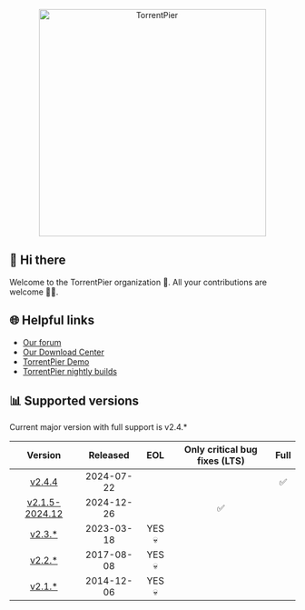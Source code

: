<p align="center"><a href="https://torrentpier.com"><img src="https://torrentpier.com/styles/default/xenforo/bull-logo.svg" width="400px" alt="TorrentPier" /></a></p>

## 👋 Hi there

Welcome to the TorrentPier organization 🐂. All your contributions are welcome 👨‍💻.

## 🌐 Helpful links

- [Our forum](https://torrentpier.com/)
- [Our Download Center](https://get-torrentpier.duckdns.org/)
- [TorrentPier Demo](https://torrentpier.duckdns.org/)
- [TorrentPier nightly builds](https://nightly.link/torrentpier/torrentpier/workflows/ci/master/TorrentPier)

## 📊 Supported versions

Current major version with full support is v2.4.*

|                                                 Version                                                  |  Released  |  EOL   | Only critical bug fixes (LTS) | Full |
|:--------------------------------------------------------------------------------------------------------:|:----------:|:------:|:-----------------------:|:----:|
| [v2.4.4](https://github.com/torrentpier/torrentpier/releases/tag/v2.4.4) | 2024-07-22 | | | ✅ |
| [v2.1.5-2024.12](https://github.com/torrentpier/torrentpier-lts/releases/tag/v2.1.5-2024.12) | 2024-12-26 | | ✅ | |
|                 [v2.3.*](https://github.com/torrentpier/torrentpier/releases/tag/v2.3.1)                 | 2023-03-18 | YES 💀 |                         |      |
|                 [v2.2.*](https://github.com/torrentpier/torrentpier/releases/tag/v2.2.3)                 | 2017-08-08 | YES 💀 |                         |      |
|                 [v2.1.*](https://github.com/torrentpier/torrentpier/releases/tag/v2.1.5)                 | 2014-12-06 | YES 💀 |                         |      |
